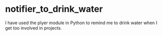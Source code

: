 # notifier_to_drink_water
I have used the plyer module in Python to remind me to drink water when I get too involved in projects.
